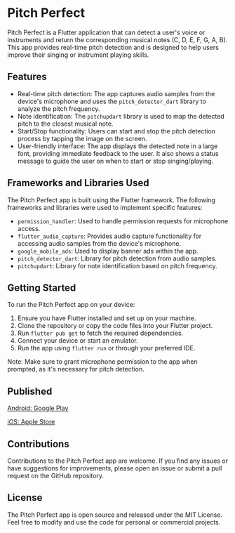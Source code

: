 # Pitch Perfect

Pitch Perfect is a Flutter application that can detect a user's voice or instruments and return the corresponding musical notes (C, D, E, F, G, A, B). This app provides real-time pitch detection and is designed to help users improve their singing or instrument playing skills.

## Features

- Real-time pitch detection: The app captures audio samples from the device's microphone and uses the `pitch_detector_dart` library to analyze the pitch frequency.
- Note identification: The `pitchupdart` library is used to map the detected pitch to the closest musical note.
- Start/Stop functionality: Users can start and stop the pitch detection process by tapping the image on the screen.
- User-friendly interface: The app displays the detected note in a large font, providing immediate feedback to the user. It also shows a status message to guide the user on when to start or stop singing/playing.

## Frameworks and Libraries Used

The Pitch Perfect app is built using the Flutter framework. The following frameworks and libraries were used to implement specific features:

- `permission_handler`: Used to handle permission requests for microphone access.
- `flutter_audio_capture`: Provides audio capture functionality for accessing audio samples from the device's microphone.
- `google_mobile_ads`: Used to display banner ads within the app.
- `pitch_detector_dart`: Library for pitch detection from audio samples.
- `pitchupdart`: Library for note identification based on pitch frequency.

## Getting Started

To run the Pitch Perfect app on your device:

1. Ensure you have Flutter installed and set up on your machine.
2. Clone the repository or copy the code files into your Flutter project.
3. Run `flutter pub get` to fetch the required dependencies.
4. Connect your device or start an emulator.
5. Run the app using `flutter run` or through your preferred IDE.

Note: Make sure to grant microphone permission to the app when prompted, as it's necessary for pitch detection.

## Published

[Android: Google Play](https://play.google.com/store/apps/details?id=com.noobietubie.pitch.perfect)

[iOS: Apple Store](https://apps.apple.com/ca/app/pitch-perfect/id1637198395)

## Contributions

Contributions to the Pitch Perfect app are welcome. If you find any issues or have suggestions for improvements, please open an issue or submit a pull request on the GitHub repository.

## License

The Pitch Perfect app is open source and released under the MIT License. Feel free to modify and use the code for personal or commercial projects.
